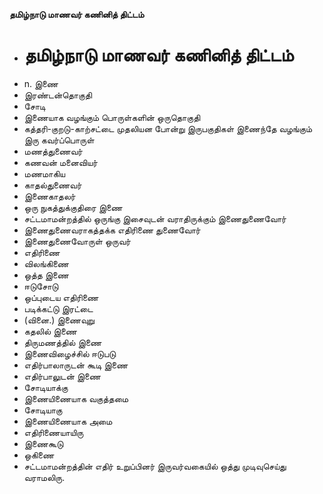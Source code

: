 **தமிழ்நாடு மாணவர் கணினித் திட்டம்**
- # தமிழ்நாடு மாணவர் கணினித் திட்டம்
- n. இணை
- இரண்டன்தொகுதி
- சோடி
- இணையாக வழங்கும் பொருள்களின் ஒருதொகுதி
- கத்தரி-குறடு-காற்சட்டை முதலியன போன்று இருபகுதிகள் இணைந்தே வழங்கும் இரு கவர்ப்பொருள்
- மணத்துணைவர்
- கணவன் மனைவியர்
- மணமாகிய
- காதல்துணைவர்
- இணைகாதலர்
- ஒரு நுகத்துக்குதிரை இணை
- சட்டமாமன்றத்தில் ஒருங்கு இசைவுடன் வராதிருக்கும் இணைதுணைவோர்
- இணைதுணைவராகத்தக்க எதிரிணை துணைவோர்
- இணைதுணைவோருள் ஒருவர்
- எதிரிணை
- விலங்கிணை
- ஒத்த இணை
- ஈடுசோடு
- ஒப்புடைய எதிரிணை
- படிக்கட்டு இரட்டை
- (வினை.) இணைவுறு
- கதலில் இணை
- திருமணத்தில் இணை
- இணைவிழைச்சில் ஈடுபடு
- எதிர்பாலாருடன் கூடி இணை
- எதிர்பாலுடன் இணை
- சோடியாக்கு
- இணையிணையாக வகுத்தமை
- சோடியாகு
- இணையிணையாக அமை
- எதிரிணையாயிரு
- இணைகூடு
- ஒகிணை
- சட்டமாமன்றத்தின் எதிர் உறுப்பினர் இருவர்வகையில் ஒத்து முடிவுசெய்து வராமலிரு.

